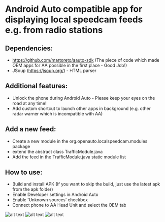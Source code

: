 # Android Auto compatible app for displaying local speedcam feeds e.g. from radio stations

## Dependencies:

- https://github.com/martoreto/aauto-sdk (The piece of code which made OEM apps for AA possible in the first place - Good Job!)
- JSoup (https://jsoup.org/) - HTML parser

## Additional features:

- Unlock the phone during Android Auto - Please keep your eyes on the road at any time!
- Add custom shortcut to launch other apps in background (e.g. other radar warner which is incompatible with AA)

## Add a new feed:

- Create a new module in the org.openauto.localspeedcam.modules package
- extend the abstract class TrafficModule.java
- Add the feed in the TrafficModule.java static module list

## How to use:

- Build and install APK (If you want to skip the build, just use the latest apk from the apk folder)
- Enable Developer settings in Android Auto
- Enable 'Unknown sources' checkbox
- Connect phone to AA Head Unit and select the OEM tab

![alt text](https://raw.githubusercontent.com/nerone-github/LocalSpeedcam/master/images/selector.png)
![alt text](https://raw.githubusercontent.com/nerone-github/LocalSpeedcam/master/images/menu.png)
![alt text](https://raw.githubusercontent.com/nerone-github/LocalSpeedcam/master/images/localspeed.png)